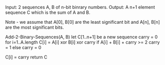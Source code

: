
Input: 2 sequences A, B of n-bit binrary numbers.
Output: A n+1 element sequence C which is the sum of A and B.

Note - we assume that A[0], B[0] are the least significant bit and A[n], B[n] are the most significant bits.

Add-2-Binary-Sequences(A, B)
  let C[1..n+1] be a new sequence
  carry = 0
  for i=1..A.length
    C[i] = A[i] xor B[i] xor carry
    if A[i] + B[i] + carry >= 2
      carry = 1
    else
      carry = 0

  C[i] = carry
  return C
